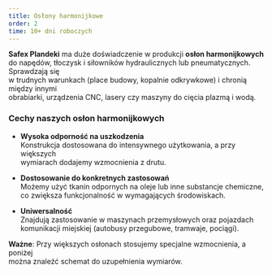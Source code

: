 ```yaml
---
title: Osłony harmonijkowe
order: 2
time: 10+ dni roboczych
---
```


**Safex Plandeki** ma duże doświadczenie w produkcji **osłon harmonijkowych**  
do napędów, tłoczysk i siłowników hydraulicznych lub pneumatycznych. Sprawdzają się  
w trudnych warunkach (place budowy, kopalnie odkrywkowe) i chronią między innymi  
obrabiarki, urządzenia CNC, lasery czy maszyny do cięcia plazmą i wodą.

### Cechy naszych osłon harmonijkowych

- **Wysoka odporność na uszkodzenia**  
  Konstrukcja dostosowana do intensywnego użytkowania, a przy większych  
  wymiarach dodajemy wzmocnienia z drutu.

- **Dostosowanie do konkretnych zastosowań**  
  Możemy użyć tkanin odpornych na oleje lub inne substancje chemiczne,  
  co zwiększa funkcjonalność w wymagających środowiskach.

- **Uniwersalność**  
  Znajdują zastosowanie w maszynach przemysłowych oraz pojazdach  
  komunikacji miejskiej (autobusy przegubowe, tramwaje, pociągi).

**Ważne**: Przy większych osłonach stosujemy specjalne wzmocnienia, a poniżej  
można znaleźć schemat do uzupełnienia wymiarów.